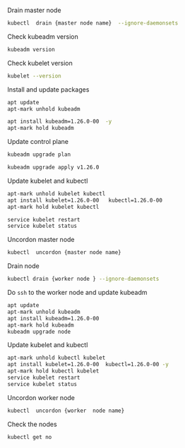 Drain master node

```sh
kubectl  drain {master node name}  --ignore-daemonsets
```

Check kubeadm version

```sh
kubeadm version
```

Check kubelet version

```sh
kubelet --version
```

Install and update packages

```sh
apt update
apt-mark unhold kubeadm

apt install kubeadm=1.26.0-00  -y
apt-mark hold kubeadm
```

Update control plane

```sh
kubeadm upgrade plan

kubeadm upgrade apply v1.26.0
```

Update kubelet and kubectl

```sh
apt-mark unhold kubelet kubectl
apt install kubelet=1.26.0-00   kubectl=1.26.0-00
apt-mark hold kubelet kubectl

service kubelet restart
service kubelet status
```

Uncordon master node

```sh
kubectl  uncordon {master node name}
```

Drain node

```sh
kubectl drain {worker node } --ignore-daemonsets
````

Do `ssh` to the worker node and update kubeadm

```sh
apt update
apt-mark unhold kubeadm
apt install kubeadm=1.26.0-00
apt-mark hold kubeadm
kubeadm upgrade node
```

Update kubelet and kubectl

```sh
apt-mark unhold kubectl kubelet
apt install kubelet=1.26.0-00  kubectl=1.26.0-00 -y
apt-mark hold kubectl kubelet
service kubelet restart
service kubelet status
```

Uncordon worker node

```sh
kubectl  uncordon {worker  node name}
```

Check the nodes

```sh
kubectl get no
```
